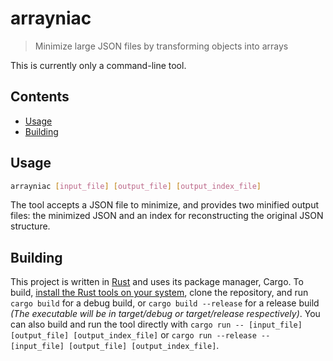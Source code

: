 # arrayniac

> Minimize large JSON files by transforming objects into arrays

This is currently only a command-line tool.

## Contents

- [Usage](#usage)
- [Building](#building)

## Usage

```bash
arrayniac [input_file] [output_file] [output_index_file]
```

The tool accepts a JSON file to minimize, and provides two minified output files: the minimized JSON and an index for reconstructing the original JSON structure.

## Building

This project is written in [Rust](https://www.rust-lang.org/) and uses its package manager, Cargo. To build, [install the Rust tools on your system](https://www.rust-lang.org/tools/install), clone the repository, and run `cargo build` for a debug build, or `cargo build --release` for a release build *(The executable will be in target/debug or target/release respectively)*. You can also build and run the tool directly with `cargo run -- [input_file] [output_file] [output_index_file]` or `cargo run --release -- [input_file] [output_file] [output_index_file]`.

